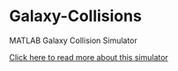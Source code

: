 # Galaxy-Collisions
MATLAB Galaxy Collision Simulator

[Click here to read more about this simulator](http://www.gelcerengineering.com/galaxy.html)

